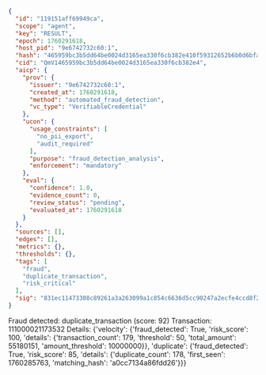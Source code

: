 ```json
{
  "id": "119151aff69949ca",
  "scope": "agent",
  "key": "RESULT",
  "epoch": 1760291618,
  "host_pid": "9e6742732c60:1",
  "hash": "465959bc3b5dd64be0024d3165ea330f6cb382e410f59312652b6b0d6bfa011a",
  "cid": "QmV1465959bc3b5dd64be0024d3165ea330f6cb382e4",
  "aicp": {
    "prov": {
      "issuer": "9e6742732c60:1",
      "created_at": 1760291618,
      "method": "automated_fraud_detection",
      "vc_type": "VerifiableCredential"
    },
    "ucon": {
      "usage_constraints": [
        "no_pii_export",
        "audit_required"
      ],
      "purpose": "fraud_detection_analysis",
      "enforcement": "mandatory"
    },
    "eval": {
      "confidence": 1.0,
      "evidence_count": 0,
      "review_status": "pending",
      "evaluated_at": 1760291618
    }
  },
  "sources": [],
  "edges": [],
  "metrics": {},
  "thresholds": {},
  "tags": [
    "fraud",
    "duplicate_transaction",
    "risk_critical"
  ],
  "sig": "831ec11473308c89261a3a263099a1c854c6636d5cc90247a2ecfe4ccd8f29bc"
}
```

Fraud detected: duplicate_transaction (score: 92)
Transaction: 111000021173532
Details: {'velocity': {'fraud_detected': True, 'risk_score': 100, 'details': {'transaction_count': 179, 'threshold': 50, 'total_amount': 55180151, 'amount_threshold': 10000000}}, 'duplicate': {'fraud_detected': True, 'risk_score': 85, 'details': {'duplicate_count': 178, 'first_seen': 1760285763, 'matching_hash': 'a0cc7134a86fdd26'}}}